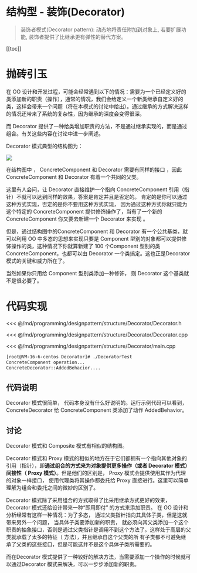 # 结构型 - 装饰(Decorator)

> 装饰者模式(Decorator pattern): 动态地将责任附加到对象上, 若要扩展功能, 装饰者提供了比继承更有弹性的替代方案。

​[[toc]]

# 抛砖引玉

在 OO 设计和开发过程，可能会经常遇到以下的情况：需要为一个已经定义好的类添加新的职责（操作），通常的情况，我们会给定义一个新类继承自定义好的类，这样会带来一个问题（将在本模式的讨论中给出）。通过继承的方式解决这样的情况还带来了系统的复杂性，因为继承的深度会变得很深。

而 Decorator 提供了一种给类增加职责的方法，不是通过继承实现的，而是通过组合。有关这些内容在讨论中进一步阐述。

Decorator 模式典型的结构图为：

![](/_images/programming/designpattern/structure/Decorator.png)

在结构图中 ， ConcreteComponent 和 Decorator 需要有同样的接口 ，因此ConcreteComponent 和 Decorator 有着一个共同的父类。

这里有人会问，让 Decorator 直接维护一个指向 ConcreteComponent 引用（指针）不就可以达到同样的效果，答案是肯定并且是否定的。 肯定的是你可以通过这种方式实现，否定的是你不要用这种方式实现， 因为通过这种方式你就只能为这个特定的 ConcreteComponent 提供修饰操作了，当有了一个新的
ConcreteComponent 你又要去新建一个 Decorator 来实现 。

但是，通过结构图中的ConcreteComponent 和 Decorator 有一个公共基类，就可以利用 OO 中多态的思想来实现只要是 Component 型别的对象都可以提供修饰操作的类，这种情况下你就算新建了 100 个Component 型别的类 ConcreteComponent，也都可以由 Decorator 一个类搞定。这也正是Decorator 模式的关键和威力所在了。

当然如果你只用给 Component 型别类添加一种修饰， 则 Decorator 这个基类就不是很必要了。

# 代码实现

<<< @/md/programming/designpattern/structure/Decorator/Decorator.h

<<< @/md/programming/designpattern/structure/Decorator/Decorator.cpp

<<< @/md/programming/designpattern/structure/Decorator/main.cpp

```bash
[root@VM-16-6-centos Decorator]# ./DecoratorTest
ConcreteComponent operation...
ConcreteDecorator::AddedBehacior....
```

## 代码说明

Decorator 模式很简单， 代码本身没有什么好说明的。运行示例代码可以看到，ConcreteDecorator 给 ConcreteComponent 类添加了动作 AddedBehavior。

## 讨论

Decorator 模式和 Composite 模式有相似的结构图。

Decorator 模式和 Proxy 模式的相似的地方在于它们都拥有一个指向其他对象的引用（指针），即**通过组合的方式来为对象提供更多操作（或者 Decorator 模式） 间接性（ Proxy 模式）**。但是他们的区别是， Proxy 模式会提供使用其作为代理的对象一样接口， 使用代理类将其操作都委托给 Proxy 直接进行。这里可以简单理解为组合和委托之间的微妙的区别了。

Decorator 模式除了采用组合的方式取得了比采用继承方式更好的效果， Decorator 模式还给设计带来一种“即用即付” 的方式来添加职责。 在 OO 设计和分析经常有这样一种情况：为了多态， 通过父类指针指向其具体子类，但是这就带来另外一个问题， 当具体子类要添加新的职责， 就必须向其父类添加一个这个职责的抽象接口，否则是通过父类指针是调用不到这个方法了。这样处于高层的父类就承载了太多的特征（ 方法），并且继承自这个父类的所
有子类都不可避免继承了父类的这些接口，但是可能这并不是这个具体子类所需要的。 

而在Decorator 模式提供了一种较好的解决方法，当需要添加一个操作的时候就可以通过Decorator 模式来解决，可以一步步添加新的职责。